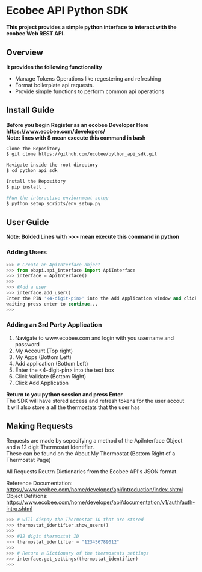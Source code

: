 <html>
  <body>
    <h1>Ecobee API Python SDK</h1>
    <b>This project provides a simple python interface to interact with the ecobee Web REST API.</b>
    <div>
      <h2>Overview</h2>
      <b>It provides the following functionality</b>
      <ul>
        <li>Manage Tokens Operations like regestering and refreshing</li>
        <li>Format boilerplate api requests.</li>
        <li>Provide simple functions to perform common api operations</li>
      </ul>
    </div>
      

<div>
  <h2>Install Guide</h2>
  <b>Before you begin Register as an ecobee Developer Here https://www.ecobee.com/developers/</b><br>
  <b>Note: lines with $ mean execute this command in bash</b><br>
  
``` bash
Clone the Repository
$ git clone https://github.com/ecobee/python_api_sdk.git

Navigate inside the root directory
$ cd python_api_sdk

Install the Repository
$ pip install .

#Run the interactive enviornment setup
$ python setup_scripts/env_setup.py
```
</div>

<h2>User Guide</h2>
<div>

  <b>Note: Bolded Lines with >>> mean execute this command in python</b>

  <h3>Adding Users</h3>
  
``` python
>>> # Create an ApiInterface object
>>> from ebapi.api_interface import ApiInterface
>>> interface = ApiInterface()
>>> 
>>> #Add a user
>>> interface.add_user()
Enter the PIN '<4-digit-pin>' into the Add Application window and click Add Application<br>
waiting press enter to continue...
>>> 
```


<h3>Adding an 3rd Party Application</h3>
<ol>
  <li>Navigate to www.ecobee.com and login with you username and password</li>
  <li>My Account (Top right)</li>
  <li>My Apps (Bottom Left)</li>
  <li>Add application (Bottom Left)</li>
  <li>Enter the <4-digit-pin> into the text box</li>
  <li>Click Validate (Bottom Right)</li>
  <li>Click Add Application</li>
</ol>

<b>Return to you python session and press Enter</b><br>
The SDK will have stored access and refresh tokens for the user accout<br>
It will also store a all the thermostats that the user has<br>
</div>
<div>
  <h2>Making Requests</h2>
  Requests are made by sepecifying a method of the ApiInterface Object<br>
  and a 12 digit Thermostat Identifier.<br>
  These can be found on the About My Thermostat (Bottom Right of a Thermostat Page)<br>
  
All Requests Reutrn Dictionaries from the Ecobee API's JSON format.

Reference Documentation: https://www.ecobee.com/home/developer/api/introduction/index.shtml<br>
Object Defitions: https://www.ecobee.com/home/developer/api/documentation/v1/auth/auth-intro.shtml<br>


``` python
>>> # will dispay the Thermostat ID that are stored
>>> thermostat_identifier.show_users()
>>>
>>> #12 digit thermostat ID
>>> thermostat_identifier = "123456789012" 
>>> 
>>> # Return a Dictionary of the thermostats settings
>>> interface.get_settings(thermostat_identifier)
>>> 
```
</div>
</body>
</html>
